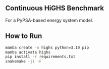 ## Continuous HiGHS Benchmark

For a PyPSA-based energy system model.

## How to Run

```sh
mamba create -n highs python=3.10 pip
mamba activate highs
pip install -r requirements.txt
snakemake -j1 -F
```
